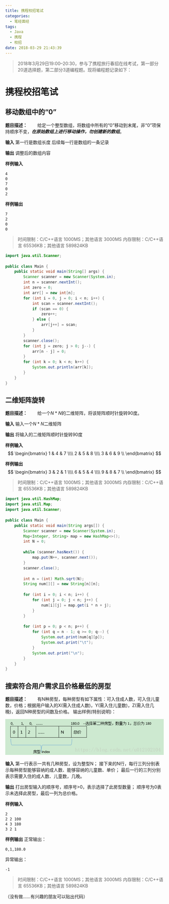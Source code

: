 ```yaml
---
title: 携程校招笔试
categories: 
  - 笔经面经
tags:
  - Java
  - 携程
  - 校招
date: 2018-03-29 21:43:39
---
```


> 2018年3月29日19:00–20:30，参与了携程旅行春招在线考试，第一部分20道选择题，第二部分3道编程题。现将编程题记录如下：

<!-- more -->
# 携程校招笔试
## 移动数组中的“0”
**题目描述：**
&emsp;&emsp;给定一个整型数组，将数组中所有的“0”移动到末尾，非“0”项保持顺序不变，***在原始数组上进行移动操作，勿创建新的数组***。

**输入**
第一行是数组长度
后续每一行是数组的一条记录

**输出**
调整后的数组内容

**样例输入**
```text
4
0
7
0
2
```

**样例输出**
```text
7
2
0
0
```

> 时间限制：C/C++语言 1000MS；其他语言 3000MS
> 内存限制：C/C++语言 65536KB；其他语言 589824KB

```java
import java.util.Scanner;

public class Main {
    public static void main(String[] args) {
        Scanner scanner = new Scanner(System.in);
        int n = scanner.nextInt();
        int zero = 0;
        int arr[] = new int[n];
        for (int i = 0, j = 0; i < n; i++) {
            int scan = scanner.nextInt();
            if (scan == 0) {
                zero++;
            } else {
                arr[j++] = scan;
            }
        }
        scanner.close();
        for (int j = zero; j > 0; j--) {
            arr[n - j] = 0;
        }
        for (int k = 0; k < n; k++) {
            System.out.println(arr[k]);
        }
    }
}
```


## 二维矩阵旋转
**题目描述：**
&emsp;&emsp;给一个$N*N$的二维矩阵，将该矩阵顺时针旋转90度。

**输入**
输入一个$N*N$二维矩阵

**输出**
将输入的二维矩阵顺时针旋转90度

**样例输入**
$$
\begin{bmatrix} 
1 & 4 & 7 \\\\ 
2 & 5 & 8 \\\\ 
3 & 6 & 9 \\
\end{bmatrix}
$$

**样例输出**
$$
\begin{bmatrix} 
3 & 2 & 1 \\\\ 
6 & 5 & 4 \\\\ 
9 & 8 & 7 \\
\end{bmatrix}
$$

> 时间限制：C/C++语言 1000MS；其他语言 3000MS
> 内存限制：C/C++语言 65536KB；其他语言 589824KB


```java
import java.util.HashMap;
import java.util.Map;
import java.util.Scanner;

public class Main {
    public static void main(String args[]) {
        Scanner scanner = new Scanner(System.in);
        Map<Integer, String> map = new HashMap<>();
        int N = 0;

        while (scanner.hasNext()) {
            map.put(N++, scanner.next());
        }
        scanner.close();

        int n = (int) Math.sqrt(N);
        String num[][] = new String[n][n];

        for (int i = 0; i < n; i++) {
            for (int j = 0; j < n; j++) {
                num[i][j] = map.get(i * n + j);
            }
        }

        for (int p = 0; p < n; p++) {
            for (int q = n - 1; q >= 0; q--) {
                System.out.print(num[q][p]);
                System.out.print("\t");
            }
            System.out.print("\n");
        }
    }
}
```


## 搜索符合用户需求且价格最低的房型
**题目描述：**
&emsp;&emsp;有N种房型，每种房型有如下属性：可入住成人数，可入住儿童数，价格；根据用户输入的X(需入住成人数)，Y(需入住儿童数)，Z(需入住几晚)，返回N种房型的间数及价格。
输出样例(特别说明)：

![说明图](https://raw.githubusercontent.com/chung567115/chung567115.github.io/hexo-blog/blog-img/14-1.png)

**输入**
第一行表示一共有几种房型，设为整型N；
接下来的N行，每行三列分别表示每种房型能够容纳的成人数、能够容纳的儿童数、单价；
最后一行的三列分别表示需要入住的成人数、儿童数，几晚。

**输出**
打出房型输入的顺序号，顺序号>0，表示选择了此房型数量；
顺序号为0表示未选择此房型，最后一列为总价格。


**样例输入**
```text
2
2 2 100
4 3 180
3 2 1
```

**样例输出**
正常输出：
```text
0,1,180.0
```

异常输出：
```text
-1
```

> 时间限制：C/C++语言 1000MS；其他语言 3000MS
> 内存限制：C/C++语言 65536KB；其他语言 589824KB

（没有做......有兴趣的朋友可以贴出代码）

